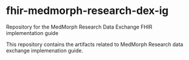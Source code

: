 # fhir-medmorph-research-dex-ig
Repository for the MedMorph Research Data Exchange FHIR implementation guide

This repository contains the artifacts related to MedMorph Research data exchange implemenation guide.
